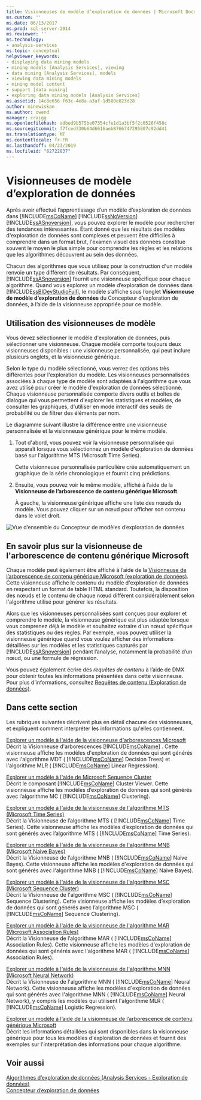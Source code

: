```yaml
---
title: Visionneuses de modèle d’exploration de données | Microsoft Docs
ms.custom: ''
ms.date: 06/13/2017
ms.prod: sql-server-2014
ms.reviewer: ''
ms.technology:
- analysis-services
ms.topic: conceptual
helpviewer_keywords:
- displaying data mining models
- mining models [Analysis Services], viewing
- data mining [Analysis Services], models
- viewing data mining models
- mining model content
- support [data mining]
- exploring data mining models [Analysis Services]
ms.assetid: 14c8e656-f63c-4e8a-a3af-1d580e823d28
author: minewiskan
ms.author: owend
manager: craigg
ms.openlocfilehash: adbed9b575be07354cfe1d1a3bf5f2c0526f458c
ms.sourcegitcommit: f7fced330b64d6616aeb8766747295807c92dd41
ms.translationtype: MT
ms.contentlocale: fr-FR
ms.lasthandoff: 04/23/2019
ms.locfileid: "62722837"
---
```

# <a name="data-mining-model-viewers"></a>Visionneuses de modèle d’exploration de données
  Après avoir effectué l’apprentissage d’un modèle d’exploration de données dans [!INCLUDE[msCoName](../../includes/msconame-md.md)] [!INCLUDE[ssNoVersion](../../includes/ssnoversion-md.md)] [!INCLUDE[ssASnoversion](../../includes/ssasnoversion-md.md)], vous pouvez explorer le modèle pour rechercher des tendances intéressantes. Étant donné que les résultats des modèles d'exploration de données sont complexes et peuvent être difficiles à comprendre dans un format brut, l'examen visuel des données constitue souvent le moyen le plus simple pour comprendre les règles et les relations que les algorithmes découvrent au sein des données.  
  
 Chacun des algorithmes que vous utilisez pour la construction d'un modèle renvoie un type différent de résultats. Par conséquent, [!INCLUDE[ssASnoversion](../../includes/ssasnoversion-md.md)] fournit une visionneuse spécifique pour chaque algorithme. Quand vous explorez un modèle d’exploration de données dans [!INCLUDE[ssBIDevStudioFull](../../includes/ssbidevstudiofull-md.md)], le modèle s’affiche sous l’onglet **Visionneuse de modèle d’exploration de données** du Concepteur d’exploration de données, à l’aide de la visionneuse appropriée pour ce modèle.  
  
## <a name="how-to-use-the-model-viewers"></a>Utilisation des visionneuses de modèle  
 Vous devez sélectionner le modèle d'exploration de données, puis sélectionner une visionneuse. Chaque modèle comporte toujours deux visionneuses disponibles : une visionneuse personnalisée, qui peut inclure plusieurs onglets, et la visionneuse générique.  
  
 Selon le type du modèle sélectionné, vous verrez des options très différentes pour l'exploration du modèle. Les visionneuses personnalisées associées à chaque type de modèle sont adaptées à l'algorithme que vous avez utilisé pour créer le modèle d'exploration de données sélectionné. Chaque visionneuse personnalisée comporte divers outils et boîtes de dialogue qui vous permettent d'explorer les statistiques et modèles, de consulter les graphiques, d'utiliser en mode interactif des seuils de probabilité ou de filtrer des éléments par nom.  
  
 Le diagramme suivant illustre la différence entre une visionneuse personnalisée et la visionneuse générique pour le même modèle.  
  
1.  Tout d'abord, vous pouvez voir la visionneuse personnalisée qui apparaît lorsque vous sélectionnez un modèle d'exploration de données basé sur l'algorithme MTS (Microsoft Time Series).  
  
     Cette visionneuse personnalisée particulière crée automatiquement un graphique de la série chronologique et fournit cinq prédictions.  
  
2.  Ensuite, vous pouvez voir le même modèle, affiché à l’aide de la **Visionneuse de l’arborescence de contenu générique Microsoft**.  
  
     À gauche, la visionneuse générique affiche une liste des nœuds du modèle. Vous pouvez cliquer sur un nœud pour afficher son contenu dans le volet droit.  
  
 ![Vue d’ensemble du Concepteur de modèles d’exploration de données](../media/generic-mining-model-tab1.gif "vue d’ensemble du Concepteur de modèles d’exploration de données")  
  
## <a name="more-about-the-microsoft-generic-content-tree-viewer"></a>En savoir plus sur la visionneuse de l'arborescence de contenu générique Microsoft  
 Chaque modèle peut également être affiché à l’aide de la [Visionneuse de l’arborescence de contenu générique Microsoft &#40;exploration de données&#41;](../microsoft-generic-content-tree-viewer-data-mining.md). Cette visionneuse affiche le contenu du modèle d'exploration de données en respectant un format de table HTML standard. Toutefois, la disposition des nœuds et le contenu de chaque nœud diffèrent considérablement selon l'algorithme utilisé pour générer les résultats.  
  
 Alors que les visionneuses personnalisées sont conçues pour explorer et comprendre le modèle, la visionneuse générique est plus adaptée lorsque vous comprenez déjà le modèle et souhaitez extraire d'un nœud spécifique des statistiques ou des règles. Par exemple, vous pouvez utiliser la visionneuse générique quand vous voulez afficher des informations détaillées sur les modèles et les statistiques capturés par [!INCLUDE[ssASnoversion](../../includes/ssasnoversion-md.md)] pendant l’analyse, notamment la probabilité d’un nœud, ou une formule de régression.  
  
 Vous pouvez également écrire des *requêtes de contenu* à l’aide de DMX pour obtenir toutes les informations présentées dans cette visionneuse. Pour plus d’informations, consultez [Requêtes de contenu &#40;Exploration de données&#41;](content-queries-data-mining.md).  
  
## <a name="in-this-section"></a>Dans cette section  
 Les rubriques suivantes décrivent plus en détail chacune des visionneuses, et expliquent comment interpréter les informations qu'elles contiennent.  
  
 [Explorer un modèle à l'aide de la visionneuse d'arborescences Microsoft](browse-a-model-using-the-microsoft-tree-viewer.md)  
 Décrit la Visionneuse d'arborescences [!INCLUDE[msCoName](../../includes/msconame-md.md)] . Cette visionneuse affiche les modèles d'exploration de données qui sont générés avec l'algorithme MDT ( [!INCLUDE[msCoName](../../includes/msconame-md.md)] Decision Trees) et l'algorithme MLR ( [!INCLUDE[msCoName](../../includes/msconame-md.md)] Linear Regression).  
  
 [Explorer un modèle à l'aide de Microsoft Sequence Cluster](browse-a-model-using-the-microsoft-cluster-viewer.md)  
 Décrit le composant [!INCLUDE[msCoName](../../includes/msconame-md.md)] Cluster Viewer. Cette visionneuse affiche les modèles d’exploration de données qui sont générés avec l’algorithme MC ( [!INCLUDE[msCoName](../../includes/msconame-md.md)] Clustering).  
  
 [Explorer un modèle à l'aide de la visionneuse de l'algorithme MTS (Microsoft Time Series)](browse-a-model-using-the-microsoft-time-series-viewer.md)  
 Décrit la Visionneuse de l’algorithme MTS ( [!INCLUDE[msCoName](../../includes/msconame-md.md)] Time Series). Cette visionneuse affiche les modèles d’exploration de données qui sont générés avec l’algorithme MTS ( [!INCLUDE[msCoName](../../includes/msconame-md.md)] Time Series).  
  
 [Explorer un modèle à l'aide de la visionneuse de l'algorithme MNB (Microsoft Naive Bayes)](browse-a-model-using-the-microsoft-naive-bayes-viewer.md)  
 Décrit la Visionneuse de l’algorithme MNB ( [!INCLUDE[msCoName](../../includes/msconame-md.md)] Naive Bayes). Cette visionneuse affiche les modèles d'exploration de données qui sont générés avec l'algorithme MNB ( [!INCLUDE[msCoName](../../includes/msconame-md.md)] Naive Bayes).  
  
 [Explorer un modèle à l'aide de la visionneuse de l'algorithme MSC (Microsoft Sequence Cluster)](browse-a-model-using-the-microsoft-sequence-cluster-viewer.md)  
 Décrit la Visionneuse de l'algorithme MSC ( [!INCLUDE[msCoName](../../includes/msconame-md.md)] Sequence Clustering). Cette visionneuse affiche les modèles d’exploration de données qui sont générés avec l’algorithme MSC ( [!INCLUDE[msCoName](../../includes/msconame-md.md)] Sequence Clustering).  
  
 [Explorer un modèle à l'aide de la visionneuse de l'algorithme MAR (Microsoft Association Rules)](browse-a-model-using-the-microsoft-association-rules-viewer.md)  
 Décrit la Visionneuse de l’algorithme MAR ( [!INCLUDE[msCoName](../../includes/msconame-md.md)] Association Rules). Cette visionneuse affiche les modèles d'exploration de données qui sont générés avec l'algorithme MAR ( [!INCLUDE[msCoName](../../includes/msconame-md.md)] Association Rules).  
  
 [Explorer un modèle à l'aide de la visionneuse de l'algorithme MNN (Microsoft Neural Network)](browse-a-model-using-the-microsoft-neural-network-viewer.md)  
 Décrit la Visionneuse de l'algorithme MNN ( [!INCLUDE[msCoName](../../includes/msconame-md.md)] Neural Network). Cette visionneuse affiche les modèles d'exploration de données qui sont générés avec l'algorithme MNN ( [!INCLUDE[msCoName](../../includes/msconame-md.md)] Neural Network), y compris les modèles qui utilisent l'algorithme MLR ( [!INCLUDE[msCoName](../../includes/msconame-md.md)] Logistic Regression).  
  
 [Explorer un modèle à l’aide de la visionneuse de l’arborescence de contenu générique Microsoft](browse-a-model-using-the-microsoft-generic-content-tree-viewer.md)  
 Décrit les informations détaillées qui sont disponibles dans la visionneuse générique pour tous les modèles d'exploration de données et fournit des exemples sur l'interprétation des informations pour chaque algorithme.  
  
## <a name="see-also"></a>Voir aussi  
 [Algorithmes d’exploration de données &#40;Analysis Services - Exploration de données&#41;](data-mining-algorithms-analysis-services-data-mining.md)   
 [Concepteur d’exploration de données](data-mining-designer.md)  
  
  
